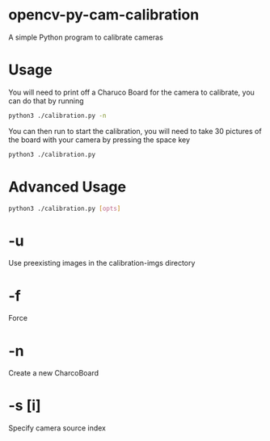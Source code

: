 # opencv-py-cam-calibration

A simple Python program to calibrate cameras

# Usage 

You will need to print off a Charuco Board for the camera to calibrate, you can do that by running 
```bash
python3 ./calibration.py -n
```

You can then run to start the calibration, you will need to take 30 pictures of the board with your camera by pressing the space key
```bash
python3 ./calibration.py
```

# Advanced Usage

```bash
python3 ./calibration.py [opts]
```

# -u
Use preexisting images in the calibration-imgs directory 

# -f
Force

# -n 
Create a new CharcoBoard

# -s [i]
Specify camera source index
